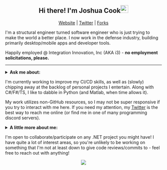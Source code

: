 <h2 align="center">Hi there! I'm Joshua Cook<img src="https://media.giphy.com/media/hvRJCLFzcasrR4ia7z/giphy.gif" width="25px"></h3>
<p align="center">
  <a href="https://joshuacook.dev">Website</a> | <a href="https://twitter.com/_jdcook3">Twitter</a> | <a href="https://github.com/joshuacookdev-forks">Forks</a>
</p>

I'm a structural engineer turned software engineer who is just trying to make the world a better place. I now work in the defense industry, building primarily desktop/mobile apps and developer tools. 

Happily employed @ Integration Innovation, Inc (AKA i3) - **no employment solicitations, please.**

---

<details>
 <summary><strong>Ask me about:</strong></summary>
  
  * .NET application development (C#/F#),
  * automated testing in .NET,
  * project management (Scrum and Kanban are my jams),
  * working in the aerospace and defense industry,
  * TypeScript,
  * podcast recommendations,
  * fun recipes (I throw down on Mexican, Greek, and Indian cuisine)


</details>

I'm currently working to improve my CI/CD skills, as well as (slowly) chipping away at the backlog of personal projects I entertain. Along with C#/F#/TS, I like to dabble in Python (and Matlab, when time allows it).

My work utilizes non-GitHub resources, so I may not be super responsive if you try to interact with me here. If you need my attention, my [Twitter](https://twitter.com/_jdcook3) is the best way to reach me online (or find me in one of many programming discord servers).

<details>
  <summary><strong>A little more about me:</strong></summary>
  
  * Preferred (pro)nouns: he/him/"hey you"
  * Married
  * Puppy Dad
  * Avid tutorial taker
  * Semi-amateur chef
  * Live for music, both listening and making
  * Conservationist
  * Wants to make the world a better place
  
</details>

I'm open to collaborate/participate on any .NET project you might have! I have quite a lot of interest areas, so you're unlikely to be working on something that I'm not at least down to give code reviews/commits to - feel free to reach out with anything!

<p align="center">
  <img src="https://github-readme-stats.vercel.app/api?username=joshuacookdev&count_private=true&hide=stars&show_icons=true"/>
</p>

